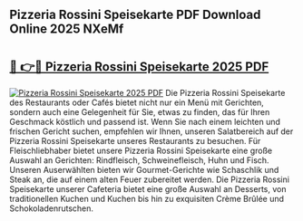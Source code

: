 ## Pizzeria Rossini Speisekarte PDF Download Online 2025 NXeMf

# <h2><a href="http://gca7w6.nevu.top/?p=Pizzeria+Rossini+Speisekarte">🔗 👉🔴 Pizzeria Rossini Speisekarte 2025 PDF</a></h2>

[![Pizzeria Rossini Speisekarte 2025 PDF](https://i.imgur.com/dBaPXMq.png)](http://gca7w6.nevu.top/?p=Pizzeria+Rossini+Speisekarte)
Die Pizzeria Rossini Speisekarte des Restaurants oder Cafés bietet nicht nur ein Menü mit Gerichten, sondern auch eine Gelegenheit für Sie, etwas zu finden, das für Ihren Geschmack köstlich und passend ist. Wenn Sie nach einem leichten und frischen Gericht suchen, empfehlen wir Ihnen, unseren Salatbereich auf der Pizzeria Rossini Speisekarte unseres Restaurants zu besuchen. Für Fleischliebhaber bietet unsere Pizzeria Rossini Speisekarte eine große Auswahl an Gerichten: Rindfleisch, Schweinefleisch, Huhn und Fisch. Unseren Auserwählten bieten wir Gourmet-Gerichte wie Schaschlik und Steak an, die auf einem alten Feuer zubereitet werden. Die Pizzeria Rossini Speisekarte unserer Cafeteria bietet eine große Auswahl an Desserts, von traditionellen Kuchen und Kuchen bis hin zu exquisiten Crème Brûlée und Schokoladenrutschen.
